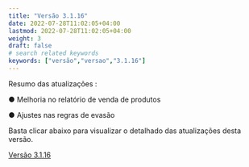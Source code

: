 ```yaml
---
title: "Versão 3.1.16"
date: 2022-07-28T11:02:05+04:00
lastmod: 2022-07-28T11:02:05+04:00
weight: 3
draft: false
# search related keywords
keywords: ["versão","versao","3.1.16"]
---
```


Resumo das atualizações :

● Melhoria no relatório de venda de produtos

● Ajustes nas regras de evasão

Basta clicar abaixo para visualizar o detalhado das atualizações desta versão.

[Versão 3.1.16][1]

[1]:versao3116.pdf
